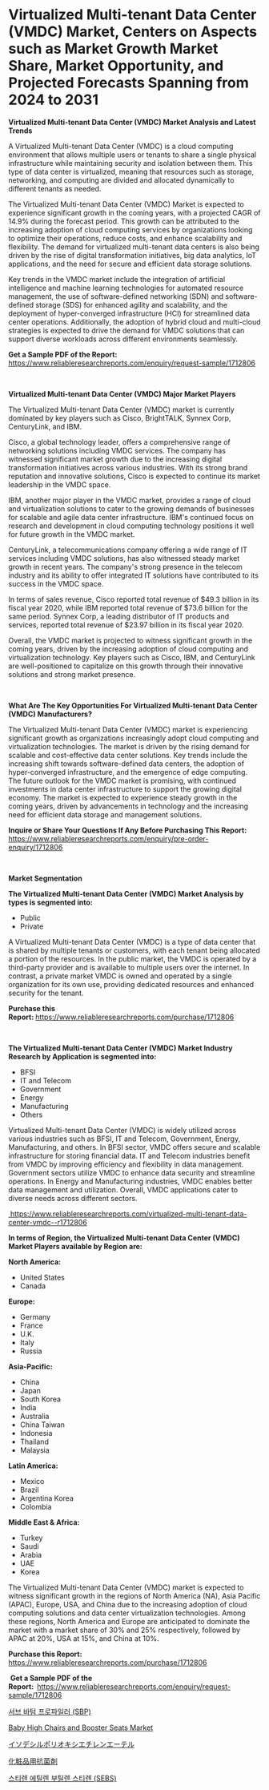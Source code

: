 <p><h1>Virtualized Multi-tenant Data Center (VMDC) Market, Centers on Aspects such as Market Growth Market Share, Market Opportunity, and Projected Forecasts Spanning from 2024 to 2031</h1></p><p><strong>Virtualized Multi-tenant Data Center (VMDC) Market Analysis and Latest Trends</strong></p>
<p><p>A Virtualized Multi-tenant Data Center (VMDC) is a cloud computing environment that allows multiple users or tenants to share a single physical infrastructure while maintaining security and isolation between them. This type of data center is virtualized, meaning that resources such as storage, networking, and computing are divided and allocated dynamically to different tenants as needed.</p><p>The Virtualized Multi-tenant Data Center (VMDC) Market is expected to experience significant growth in the coming years, with a projected CAGR of 14.9% during the forecast period. This growth can be attributed to the increasing adoption of cloud computing services by organizations looking to optimize their operations, reduce costs, and enhance scalability and flexibility. The demand for virtualized multi-tenant data centers is also being driven by the rise of digital transformation initiatives, big data analytics, IoT applications, and the need for secure and efficient data storage solutions.</p><p>Key trends in the VMDC market include the integration of artificial intelligence and machine learning technologies for automated resource management, the use of software-defined networking (SDN) and software-defined storage (SDS) for enhanced agility and scalability, and the deployment of hyper-converged infrastructure (HCI) for streamlined data center operations. Additionally, the adoption of hybrid cloud and multi-cloud strategies is expected to drive the demand for VMDC solutions that can support diverse workloads across different environments seamlessly.</p></p>
<p><strong>Get a Sample PDF of the Report:&nbsp;</strong> <a href="https://www.reliableresearchreports.com/enquiry/request-sample/1712806">https://www.reliableresearchreports.com/enquiry/request-sample/1712806</a></p>
<p>&nbsp;</p>
<p><strong>Virtualized Multi-tenant Data Center (VMDC) Major Market Players</strong></p>
<p><p>The Virtualized Multi-tenant Data Center (VMDC) market is currently dominated by key players such as Cisco, BrightTALK, Synnex Corp, CenturyLink, and IBM. </p><p>Cisco, a global technology leader, offers a comprehensive range of networking solutions including VMDC services. The company has witnessed significant market growth due to the increasing digital transformation initiatives across various industries. With its strong brand reputation and innovative solutions, Cisco is expected to continue its market leadership in the VMDC space.</p><p>IBM, another major player in the VMDC market, provides a range of cloud and virtualization solutions to cater to the growing demands of businesses for scalable and agile data center infrastructure. IBM's continued focus on research and development in cloud computing technology positions it well for future growth in the VMDC market.</p><p>CenturyLink, a telecommunications company offering a wide range of IT services including VMDC solutions, has also witnessed steady market growth in recent years. The company's strong presence in the telecom industry and its ability to offer integrated IT solutions have contributed to its success in the VMDC space.</p><p>In terms of sales revenue, Cisco reported total revenue of $49.3 billion in its fiscal year 2020, while IBM reported total revenue of $73.6 billion for the same period. Synnex Corp, a leading distributor of IT products and services, reported total revenue of $23.97 billion in its fiscal year 2020.</p><p>Overall, the VMDC market is projected to witness significant growth in the coming years, driven by the increasing adoption of cloud computing and virtualization technology. Key players such as Cisco, IBM, and CenturyLink are well-positioned to capitalize on this growth through their innovative solutions and strong market presence.</p></p>
<p>&nbsp;</p>
<p><strong>What Are The Key Opportunities For Virtualized Multi-tenant Data Center (VMDC) Manufacturers?</strong></p>
<p><p>The Virtualized Multi-tenant Data Center (VMDC) market is experiencing significant growth as organizations increasingly adopt cloud computing and virtualization technologies. The market is driven by the rising demand for scalable and cost-effective data center solutions. Key trends include the increasing shift towards software-defined data centers, the adoption of hyper-converged infrastructure, and the emergence of edge computing. The future outlook for the VMDC market is promising, with continued investments in data center infrastructure to support the growing digital economy. The market is expected to experience steady growth in the coming years, driven by advancements in technology and the increasing need for efficient data storage and management solutions.</p></p>
<p><strong>Inquire or Share Your Questions If Any Before Purchasing This Report:</strong> <a href="https://www.reliableresearchreports.com/enquiry/pre-order-enquiry/1712806">https://www.reliableresearchreports.com/enquiry/pre-order-enquiry/1712806</a></p>
<p>&nbsp;</p>
<p><strong>Market Segmentation</strong></p>
<p><strong>The Virtualized Multi-tenant Data Center (VMDC) Market Analysis by types is segmented into:</strong></p>
<p><ul><li>Public</li><li>Private</li></ul></p>
<p><p>A Virtualized Multi-tenant Data Center (VMDC) is a type of data center that is shared by multiple tenants or customers, with each tenant being allocated a portion of the resources. In the public market, the VMDC is operated by a third-party provider and is available to multiple users over the internet. In contrast, a private market VMDC is owned and operated by a single organization for its own use, providing dedicated resources and enhanced security for the tenant.</p></p>
<p><strong>Purchase this Report:&nbsp;</strong><a href="https://www.reliableresearchreports.com/purchase/1712806">https://www.reliableresearchreports.com/purchase/1712806</a></p>
<p>&nbsp;</p>
<p><strong>The Virtualized Multi-tenant Data Center (VMDC) Market Industry Research by Application is segmented into:</strong></p>
<p><ul><li>BFSI</li><li>IT and Telecom</li><li>Government</li><li>Energy</li><li>Manufacturing</li><li>Others</li></ul></p>
<p><p>Virtualized Multi-tenant Data Center (VMDC) is widely utilized across various industries such as BFSI, IT and Telecom, Government, Energy, Manufacturing, and others. In BFSI sector, VMDC offers secure and scalable infrastructure for storing financial data. IT and Telecom industries benefit from VMDC by improving efficiency and flexibility in data management. Government sectors utilize VMDC to enhance data security and streamline operations. In Energy and Manufacturing industries, VMDC enables better data management and utilization. Overall, VMDC applications cater to diverse needs across different sectors.</p></p>
<p><a href="https://www.reliableresearchreports.com/virtualized-multi-tenant-data-center-vmdc--r1712806">&nbsp;https://www.reliableresearchreports.com/virtualized-multi-tenant-data-center-vmdc--r1712806</a></p>
<p><strong>In terms of Region, the Virtualized Multi-tenant Data Center (VMDC) Market Players available by Region are:</strong></p>
<p>
    <p> <strong> North America: </strong>
        <ul>
            <li>United States</li>
            <li>Canada</li>
        </ul>
        </p> 
    <p> <strong> Europe: </strong>
        <ul>
            <li>Germany</li>
            <li>France</li>
            <li>U.K.</li>
            <li>Italy</li>
            <li>Russia</li>
        </ul>
        </p> 
    <p> <strong> Asia-Pacific: </strong>
        <ul>
            <li>China</li>
            <li>Japan</li>
            <li>South Korea</li>
            <li>India</li>
            <li>Australia</li>
            <li>China Taiwan</li>
            <li>Indonesia</li>
            <li>Thailand</li>
            <li>Malaysia</li>
        </ul>
        </p> 
    <p> <strong> Latin America: </strong>
        <ul>
            <li>Mexico</li>
            <li>Brazil</li>
            <li>Argentina Korea</li>
            <li>Colombia</li>
        </ul>
        </p> 
    <p> <strong> Middle East & Africa: </strong>
        <ul>
            <li>Turkey</li>
            <li>Saudi</li>
            <li>Arabia</li>
            <li>UAE</li>
            <li>Korea</li>
        </ul>
    </p>
    </p>
<p><p>The Virtualized Multi-tenant Data Center (VMDC) market is expected to witness significant growth in the regions of North America (NA), Asia Pacific (APAC), Europe, USA, and China due to the increasing adoption of cloud computing solutions and data center virtualization technologies. Among these regions, North America and Europe are anticipated to dominate the market with a market share of 30% and 25% respectively, followed by APAC at 20%, USA at 15%, and China at 10%.</p></p>
<p><strong>Purchase this Report: </strong><a href="https://www.reliableresearchreports.com/purchase/1712806">https://www.reliableresearchreports.com/purchase/1712806</a></p>
<p>&nbsp;<strong>Get a Sample PDF of the Report:&nbsp;&nbsp;</strong><a href="https://www.reliableresearchreports.com/enquiry/request-sample/1712806">https://www.reliableresearchreports.com/enquiry/request-sample/1712806</a></p>
<p><strong></strong></p>
<p><p><a href="https://github.com/gambitz1998/Market-Research-Report-List-1/blob/main/3998799107463.md">서브 바텀 프로파일러 (SBP)</a></p><p><a href="https://github.com/MyrtisWest1/Market-Research-Report-List-1/blob/main/baby-high-chairs-and-booster-seats-market.md">Baby High Chairs and Booster Seats Market</a></p><p><a href="https://github.com/tubbs463/Market-Research-Report-List-1/blob/main/6772853112597.md">イソデシルポリオキシエチレンエーテル</a></p><p><a href="https://github.com/LeoraEber/Market-Research-Report-List-1/blob/main/5287591112598.md">化粧品用抗菌剤</a></p><p><a href="https://github.com/nhaiquang84/Market-Research-Report-List-1/blob/main/4643060107464.md">스티렌 에틸렌 부틸렌 스티렌 (SEBS)</a></p></p>